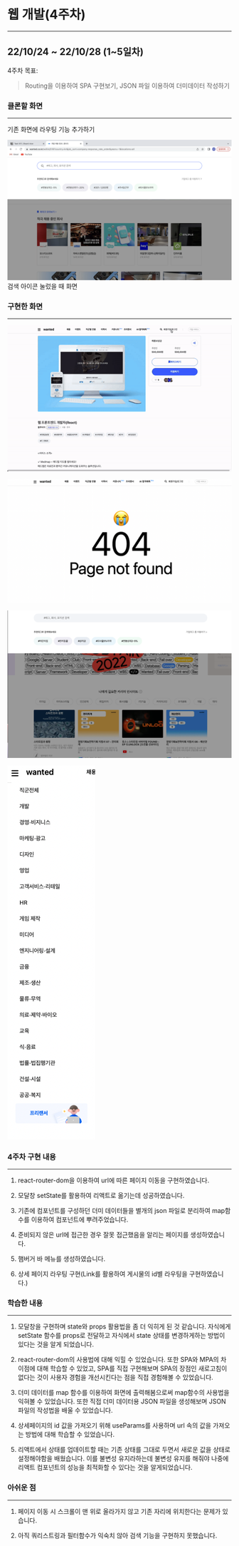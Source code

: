 # 웹 개발(4주차)

---

## 22/10/24 ~ 22/10/28 (1~5일차)

4주차 목표:

> Routing을 이용하여 SPA 구현보기, JSON 파일 이용하여 더미데이터 작성하기

### 클론할 화면

---

기존 화면에 라우팅 기능 추가하기

![검색 아이콘 눌렀을때](./img/onSearchClicked.png)
검색 아이콘 눌렀을 때 화면

### 구현한 화면

---

![리액트로 옮긴 모달창](./img/react-modal.gif)

![정해진 url외의 url 접근시](./img/wrong_page.png)

![검색 모달창 구현](./img/search_modal.png)

![햄버거바 메뉴 구현](./img/hamburger.png)

### 4주차 구현 내용

---

1. react-router-dom을 이용하여 url에 따른 페이지 이동을 구현하였습니다.

2. 모달창 setState를 활용하여 리액트로 옮기는데 성공하였습니다.

3. 기존에 컴포넌트를 구성하던 더미 데이터들을 별개의 json 파일로 분리하여 map함수를 이용하여 컴포넌트에 뿌려주었습니다.

4. 준비되지 않은 url에 접근한 경우 잘못 접근했음을 알리는 페이지를 생성하였습니다.

5. 햄버거 바 메뉴를 생성하였습니다.

6. 상세 페이지 라우팅 구현(Link를 활용하여 게시물의 id별 라우팅을 구현하였습니다.)

### 학습한 내용

---

1. 모달창을 구현하며 state와 props 활용법을 좀 더 익히게 된 것 같습니다. 자식에게 setState 함수를 props로 전달하고 자식에서 state 상태를 변경하게하는 방법이 있다는 것을 알게 되었습니다.

2. react-router-dom의 사용법에 대해 익힐 수 있었습니다. 또한 SPA와 MPA의 차이점에 대해 학습할 수 있었고, SPA를 직접 구현해보며 SPA의 장점인 새로고침이 없다는 것이 사용자 경험을 개선시킨다는 점을 직접 경험해볼 수 있었습니다.

3. 더미 데이터를 map 함수를 이용하여 화면에 출력해봄으로써 map함수의 사용법을 익혀볼 수 있었습니다. 또한 직접 더미 데이터용 JSON 파일을 생성해보며 JSON 파일의 작성법을 배울 수 있었습니다.

4. 상세페이지의 id 값을 가져오기 위해 useParams를 사용하며 url 속의 값을 가져오는 방법에 대해 학습할 수 있었습니다.

5. 리액트에서 상태를 업데이트할 때는 기존 상태를 그대로 두면서 새로운 값을 상태로 설정해야함을 배웠습니다. 이를 불변성 유지라하는데 불변성 유지를 해줘야 나중에 리액트 컴포넌트의 성능을 최적화할 수 있다는 것을 알게되었습니다.

### 아쉬운 점

---

1. 페이지 이동 시 스크롤이 맨 위로 올라가지 않고 기존 자리에 위치한다는 문제가 있습니다.

2. 아직 쿼리스트링과 필터함수가 익숙치 않아 검색 기능을 구현하지 못했습니다.
